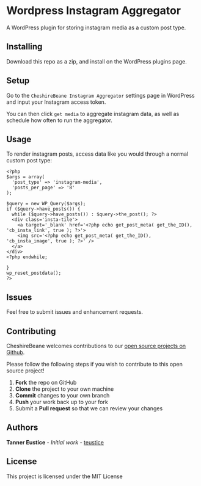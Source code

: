 # Wordpress Instagram Aggregator

A WordPress plugin for storing instagram media as a custom post type.

## Installing

Download this repo as a zip, and install on the WordPress plugins page.


## Setup

Go to the `CheshireBeane Instagram Aggregator` settings page in WordPress and input your Instagram access token.

You can then click `get media` to aggregate instagram data, as well as schedule how often to run the aggregator.

## Usage

To render instagram posts, access data like you would through a normal custom post type:

```
<?php
$args = array(
  'post_type' => 'instagram-media',
  'posts_per_page' => '8'
);

$query = new WP_Query($args);
if ($query->have_posts()) {
  while ($query->have_posts()) : $query->the_post(); ?>
  <div class='insta-tile'>
    <a target='_blank' href='<?php echo get_post_meta( get_the_ID(), 'cb_insta_link', true ); ?>'>
    <img src='<?php echo get_post_meta( get_the_ID(), 'cb_insta_image', true ); ?>' />
  </a>
</div>
<?php endwhile;

}
wp_reset_postdata();
?>
```

## Issues

Feel free to submit issues and enhancement requests.

## Contributing

CheshireBeane welcomes contributions to our [open source projects on Github](https://github.com/CheshireBeane).

Please follow the following steps if you wish to contribute to this open source project!

 1. **Fork** the repo on GitHub
 2. **Clone** the project to your own machine
 3. **Commit** changes to your own branch
 4. **Push** your work back up to your fork
 5. Submit a **Pull request** so that we can review your changes


## Authors

**Tanner Eustice** - *Initial work* - [teustice](https://github.com/teustice)


## License

This project is licensed under the MIT License
